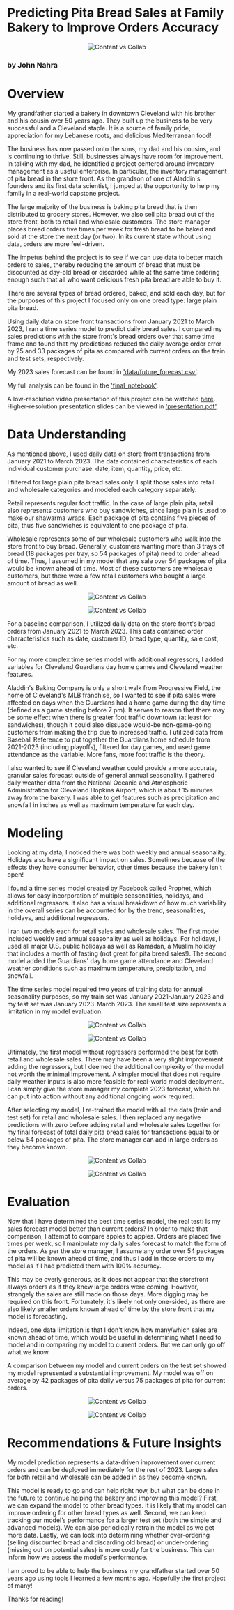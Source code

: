 # Predicting Pita Bread Sales at Family Bakery to Improve Orders Accuracy

<figure>
    <p align="center">
    <img src="illustrations/large_plain_pita.png"
         alt="Content vs Collab"
         >
    </p>
</figure>

### by John Nahra

# Overview

My grandfather started a bakery in downtown Cleveland with his brother and his cousin over 50 years ago. They built up the business to be very successful and a Cleveland staple. It is a source of family pride, appreciation for my Lebanese roots, and delicious Mediterranean food!

The business has now passed onto the sons, my dad and his cousins, and is continuing to thrive. Still, businesses always have room for improvement. In talking with my dad, he identified a project centered around inventory management as a useful enterprise. In particular, the inventory management of pita bread in the store front. As the grandson of one of Aladdin's founders and its first data scientist, I jumped at the opportunity to help my family in a real-world capstone project.

The large majority of the business is baking pita bread that is then distributed to grocery stores. However, we also sell pita bread out of the store front, both to retail and wholesale customers. The store manager places bread orders five times per week for fresh bread to be baked and sold at the store the next day (or two). In its current state without using data, orders are more feel-driven.

The impetus behind the project is to see if we can use data to better match orders to sales, thereby reducing the amount of bread that must be discounted as day-old bread or discarded while at the same time ordering enough such that all who want delicious fresh pita bread are able to buy it.

There are several types of bread ordered, baked, and sold each day, but for the purposes of this project I focused only on one bread type: large plain pita bread.

Using daily data on store front transactions from January 2021 to March 2023, I ran a time series model to predict daily bread sales. I compared my sales predictions with the store front's bread orders over that same time frame and found that my predictions reduced the daily average order error by 25 and 33 packages of pita as compared with current orders on the train and test sets, respectively.

My 2023 sales forecast can be found in ['data/future_forecast.csv'](https://github.com/jnahra/capstone-project/blob/main/data/future_forecast.csv).

My full analysis can be found in the ['final_notebook'](https://github.com/jnahra/capstone-project/blob/main/final_notebook.ipynb).

A low-resolution video presentation of this project can be watched [here](https://github.com/jnahra/capstone-project/blob/main/video_presentation_480p.mov). Higher-resolution presentation slides can be viewed in ['presentation.pdf'](https://github.com/jnahra/capstone-project/blob/main/presentation.pdf).

# Data Understanding

As mentioned above, I used daily data on store front transactions from January 2021 to March 2023. The data contained characteristics of each individual customer purchase: date, item, quantity, price, etc.

I filtered for large plain pita bread sales only. I split those sales into retail and wholesale categories and modeled each category separately.

Retail represents regular foot traffic. In the case of large plain pita, retail also represents customers who buy sandwiches, since large plain is used to make our shawarma wraps. Each package of pita contains five pieces of pita, thus five sandwiches is equivalent to one package of pita.

Wholesale represents some of our wholesale customers who walk into the store front to buy bread. Generally, customers wanting more than 3 trays of bread (18 packages per tray, so 54 packages of pita) need to order ahead of time. Thus, I assumed in my model that any sale over 54 packages of pita would be known ahead of time. Most of these customers are wholesale customers, but there were a few retail customers who bought a large amount of bread as well.

<figure>
    <p align="center">
    <img src="illustrations/daily_retail_sales.jpg"
         alt="Content vs Collab"
         >
    </p>
</figure>

<figure>
    <p align="center">
    <img src="illustrations/daily_ws_sales.jpg"
         alt="Content vs Collab"
         >
    </p>
</figure>

For a baseline comparison, I utilized daily data on the store front's bread orders from January 2021 to March 2023. This data contained order characteristics such as date, customer ID, bread type, quantity, sale cost, etc.

For my more complex time series model with additional regressors, I added variables for Cleveland Guardians day home games and Cleveland weather features.

Aladdin's Baking Company is only a short walk from Progressive Field, the home of Cleveland's MLB franchise, so I wanted to see if pita sales were affected on days when the Guardians had a home game during the day time (defined as a game starting before 7 pm). It serves to reason that there may be some effect when there is greater foot traffic downtown (at least for sandwiches), though it could also dissuade would-be non-game-going customers from making the trip due to increased traffic. I utilized data from Baseball Reference to put together the Guardians home schedule from 2021-2023 (including playoffs), filtered for day games, and used game attendance as the variable. More fans, more foot traffic is the theory.

I also wanted to see if Cleveland weather could provide a more accurate, granular sales forecast outside of general annual seasonality. I gathered daily weather data from the National Oceanic and Atmospheric Administration for Cleveland Hopkins Airport, which is about 15 minutes away from the bakery. I was able to get features such as precipitation and snowfall in inches as well as maximum temperature for each day.

# Modeling

Looking at my data, I noticed there was both weekly and annual seasonality. Holidays also have a significant impact on sales. Sometimes because of the effects they have consumer behavior, other times because the bakery isn't open!

I found a time series model created by Facebook called Prophet, which allows for easy incorporation of multiple seasonalities, holidays, and additional regressors. It also has a visual breakdown of how much variability in the overall series can be accounted for by the trend, seasonalities, holidays, and additional regressors.

I ran two models each for retail sales and wholesale sales. The first model included weekly and annual seasonality as well as holidays. For holidays, I used all major U.S. public holidays as well as Ramadan, a Muslim holiday that includes a month of fasting (not great for pita bread sales!). The second model added the Guardians' day home game attendance and Cleveland weather conditions such as maximum temperature, precipitation, and snowfall.

The time series model required two years of training data for annual seasonality purposes, so my train set was January 2021-January 2023 and my test set was January 2023-March 2023. The small test size represents a limitation in my model evaluation.

<figure>
    <p align="center">
    <img src="illustrations/retail_sales_vs_predictions_test.jpg"
         alt="Content vs Collab"
         >
    </p>
</figure>

<figure>
    <p align="center">
    <img src="illustrations/ws_sales_vs_predictions_test.jpg"
         alt="Content vs Collab"
         >
    </p>
</figure>

Ultimately, the first model without regressors performed the best for both retail and wholesale sales. There may have been a very slight improvement adding the regressors, but I deemed the additional complexity of the model not worth the minimal improvement. A simpler model that does not require daily weather inputs is also more feasible for real-world model deployment. I can simply give the store manager my complete 2023 forecast, which he can put into action without any additional ongoing work required.

After selecting my model, I re-trained the model with all the data (train and test set) for retail and wholesale sales. I then replaced any negative predictions with zero before adding retail and wholesale sales together for my final forecast of total daily pita bread sales for transactions equal to or below 54 packages of pita. The store manager can add in large orders as they become known.

<figure>
    <p align="center">
    <img src="illustrations/retail_sales_forecast.jpg"
         alt="Content vs Collab"
         >
    </p>
</figure>

<figure>
    <p align="center">
    <img src="illustrations/ws_sales_forecast.jpg"
         alt="Content vs Collab"
         >
    </p>
</figure>

# Evaluation

Now that I have determined the best time series model, the real test: Is my sales forecast model better than current orders? In order to make that comparison, I attempt to compare apples to apples. Orders are placed five times per week, so I manipulate my daily sales forecast to match the form of the orders. As per the store manager, I assume any order over 54 packages of pita will be known ahead of time, and thus I add in those orders to my model as if I had predicted them with 100% accuracy.

This may be overly generous, as it does not appear that the storefront always orders as if they knew large orders were coming. However, strangely the sales are still made on those days. More digging may be required on this front. Fortunately, it's likely not only one-sided, as there are also likely smaller orders known ahead of time by the store front that my model is forecasting.

Indeed, one data limitation is that I don't know how many/which sales are known ahead of time, which would be useful in determining what I need to model and in comparing my model to current orders. But we can only go off what we know.

A comparison between my model and current orders on the test set showed my model represented a substantial improvement. My model was off on average by 42 packages of pita daily versus 75 packages of pita for current orders.

<figure>
    <p align="center">
    <img src="illustrations/total_sales_vs_orders.jpg"
         alt="Content vs Collab"
         >
    </p>
</figure>

<figure>
    <p align="center">
    <img src="illustrations/total_sales_vs_predicted_sales.jpg"
         alt="Content vs Collab"
         >
    </p>
</figure>

# Recommendations & Future Insights

My model prediction represents a data-driven improvement over current orders and can be deployed immediately for the rest of 2023. Large sales for both retail and wholesale can be added in as they become known.

This model is ready to go and can help right now, but what can be done in the future to continue helping the bakery and improving this model? First, we can expand the model to other bread types. It is likely that my model can improve ordering for other bread types as well. Second, we can keep tracking our model’s performance for a larger test set (both the simple and advanced models). We can also periodically retrain the model as we get more data. Lastly, we can look into determining whether over-ordering (selling discounted bread and discarding old bread) or under-ordering (missing out on potential sales) is more costly for the business. This can inform how we assess the model's performance.

I am proud to be able to help the business my grandfather started over 50 years ago using tools I learned a few months ago. Hopefully the first project of many!

Thanks for reading!
